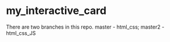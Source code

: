 # my_interactive_card

There are two branches in this repo.
master - html_css;
master2 - html_css_JS
